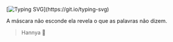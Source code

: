 [![Typing SVG](https://readme-typing-svg.herokuapp.com/?color=9b252c&size=35&center=true&vCenter=true&width=1000&lines=Em+breve+...)](https://git.io/typing-svg)


A máscara não esconde ela revela o que as palavras não dizem.
>Hannya 👹
